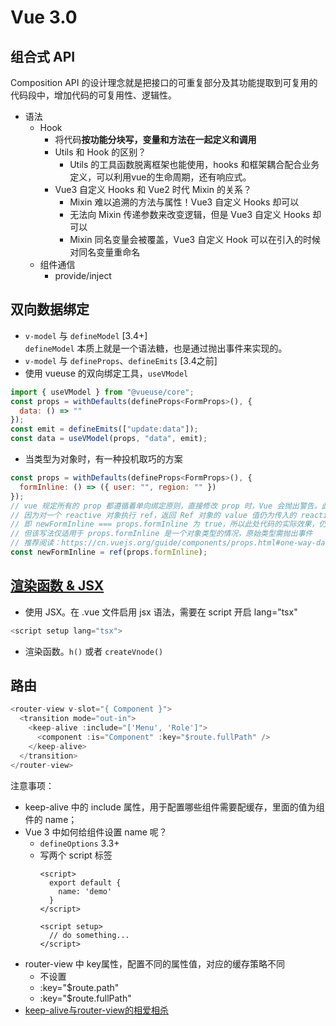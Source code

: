 # Vue 3.0

## 组合式 API
Composition API 的设计理念就是把接口的可重复部分及其功能提取到可复用的代码段中，增加代码的可复用性、逻辑性。
- 语法
  - Hook
    - 将代码**按功能分块写，变量和方法在一起定义和调用**
    - Utils 和 Hook 的区别？
      - Utils 的工具函数脱离框架也能使用，hooks 和框架耦合配合业务定义，可以利用vue的生命周期，还有响应式。
    - Vue3 自定义 Hooks 和 Vue2 时代 Mixin 的关系？
      - Mixin 难以追溯的方法与属性！Vue3 自定义 Hooks 却可以
      - 无法向 Mixin 传递参数来改变逻辑，但是 Vue3 自定义 Hooks 却可以
      - Mixin 同名变量会被覆盖，Vue3 自定义 Hook 可以在引入的时候对同名变量重命名
  - 组件通信
    - provide/inject

## 双向数据绑定
- `v-model` 与 `defineModel` [3.4+]  
  `defineModel` 本质上就是一个语法糖，也是通过抛出事件来实现的。
- `v-model` 与 `defineProps`、`defineEmits` [3.4之前]
- 使用 vueuse 的双向绑定工具，`useVModel`
```js
import { useVModel } from "@vueuse/core";
const props = withDefaults(defineProps<FormProps>(), {
  data: () => ""
});
const emit = defineEmits(["update:data"]);
const data = useVModel(props, "data", emit);
```
- 当类型为对象时，有一种投机取巧的方案
```js
const props = withDefaults(defineProps<FormProps>(), {
  formInline: () => ({ user: "", region: "" })
});
// vue 规定所有的 prop 都遵循着单向绑定原则，直接修改 prop 时，Vue 会抛出警告。此处的写法仅仅是为了消除警告。
// 因为对一个 reactive 对象执行 ref，返回 Ref 对象的 value 值仍为传入的 reactive 对象，
// 即 newFormInline === props.formInline 为 true，所以此处代码的实际效果，仍是直接修改 props.formInline。
// 但该写法仅适用于 props.formInline 是一个对象类型的情况，原始类型需抛出事件
// 推荐阅读：https://cn.vuejs.org/guide/components/props.html#one-way-data-flow
const newFormInline = ref(props.formInline);
```

## [渲染函数 & JSX](https://cn.vuejs.org/guide/extras/render-function.html)
- 使用 JSX。在 .vue 文件启用 jsx 语法，需要在 script 开启 lang="tsx"
```js
<script setup lang="tsx">
```
- 渲染函数。`h()` 或者 `createVnode()`

## 路由
```js
<router-view v-slot="{ Component }">
  <transition mode="out-in">
    <keep-alive :include="['Menu', 'Role']">
      <component :is="Component" :key="$route.fullPath" />
    </keep-alive>
  </transition>
</router-view>
```
注意事项：
- keep-alive 中的 include 属性，用于配置哪些组件需要配缓存，里面的值为组件的 name；
- Vue 3 中如何给组件设置 name 呢？
  - `defineOptions` 3.3+
  - 写两个 script 标签
    ```vue
    <script>
      export default {
        name: 'demo'
      }
    </script>

    <script setup>
      // do something...
    </script>
    ```
- router-view 中 key属性，配置不同的属性值，对应的缓存策略不同
  - 不设置
  - :key="$route.path"
  - :key="$route.fullPath"
- [keep-alive与router-view的相爱相杀](https://juejin.cn/post/7083793875390693383)  